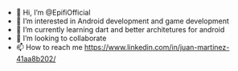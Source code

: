 - 👋 Hi, I’m @EpifiOfficial
- 👀 I’m interested in Android development and game development
- 🌱 I’m currently learning dart and better architetures for android 
- 💞️ I’m looking to collaborate 
- 📫 How to reach me https://www.linkedin.com/in/juan-martinez-41aa8b202/


<!---
EpifiOfficial/EpifiOfficial is a ✨ special ✨ repository because its `README.md` (this file) appears on your GitHub profile.
You can click the Preview link to take a look at your changes.
--->

